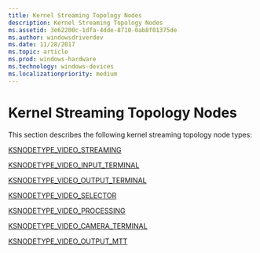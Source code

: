 ```yaml
---
title: Kernel Streaming Topology Nodes
description: Kernel Streaming Topology Nodes
ms.assetid: 3e62200c-1dfa-4dde-8710-0ab8f01375de
ms.author: windowsdriverdev
ms.date: 11/28/2017
ms.topic: article
ms.prod: windows-hardware
ms.technology: windows-devices
ms.localizationpriority: medium
---
```


# Kernel Streaming Topology Nodes


This section describes the following kernel streaming topology node types:

[KSNODETYPE\_VIDEO\_STREAMING](ksnodetype-video-streaming.md)

[KSNODETYPE\_VIDEO\_INPUT\_TERMINAL](ksnodetype-video-input-terminal.md)

[KSNODETYPE\_VIDEO\_OUTPUT\_TERMINAL](ksnodetype-video-output-terminal.md)

[KSNODETYPE\_VIDEO\_SELECTOR](ksnodetype-video-selector.md)

[KSNODETYPE\_VIDEO\_PROCESSING](ksnodetype-video-processing.md)

[KSNODETYPE\_VIDEO\_CAMERA\_TERMINAL](ksnodetype-video-camera-terminal.md)

[KSNODETYPE\_VIDEO\_OUTPUT\_MTT](ksnodetype-video-output-mtt.md)

 

 





